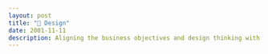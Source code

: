 ```yaml
---
layout: post
title: "🎨 Design"
date: 2001-11-11
description: Aligning the business objectives and design thinking with a human-centric mindset drives my design process. Aiming to achieve and maintain design consistency across all product touchpoints, and taking responsibility for the decisions in the process, my goal is to deliver high quality standard of results, prioritizing user-centeric design over showcase of aesthetics.
---
```


